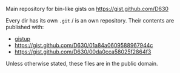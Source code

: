Main repository for bin-like gists on https://gist.github.com/D630

Every dir has its own `.git` / is an own repository. Their contents are published with:
* [gistup](https://github.com/mbostock/gistup)
* https://gist.github.com/D630/01a84a0609588967944c
* https://gist.github.com/D630/00da0cca58025f2864f3

Unless otherwise stated, these files are in the public domain.
